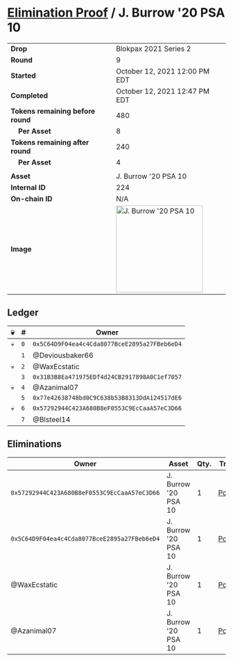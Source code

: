 # [Elimination Proof](./readme.md) / J. Burrow &#039;20 PSA 10

|||
|---|---|
| **Drop** | Blokpax 2021 Series 2 |
| **Round** | 9 |
| **Started** | October 12, 2021 12:00 PM EDT |
| **Completed** | October 12, 2021 12:47 PM EDT |
| **Tokens remaining before round** | 480 |
| **&nbsp;&nbsp;&nbsp;&nbsp;Per Asset** | 8 |
| **Tokens remaining after round** | 240 |
| **&nbsp;&nbsp;&nbsp;&nbsp;Per Asset** | 4 |
| | |
| **Asset** | J. Burrow &#039;20 PSA 10 |
| **Internal ID** | 224 |
| **On-chain ID** | N/A |
| **Image** | <img src="https://tcdn.blokpax.com/9484ebfa-635b-456e-a3c0-4ec2fefbd9f1/14fd280b07e611e779086930c4804d7be1b18e34c08b95550e5425e23b55c15c.jpg" height="200" alt="J. Burrow &#039;20 PSA 10" /> |

## Ledger

| 💀 | # | Owner |
| --- | --- | --- |
| 💀 | `0` | `0x5C64D9F04ea4c4Cda8077BceE2895a27FBeb6eD4` |
|  | `1` | @Deviousbaker66 |
| 💀 | `2` | @WaxEcstatic |
|  | `3` | `0x31B3B8Ea471975EDf4d24CB2917898A0C1ef7057` |
| 💀 | `4` | @Azanimal07 |
|  | `5` | `0x77e42638748bd0C9C638b53B8313DdA124517dE6` |
| 💀 | `6` | `0x57292944C423A680B8eF0553C9EcCaaA57eC3D66` |
|  | `7` | @Blsteel14 |


## Eliminations

| Owner | Asset | Qty. | Transaction |
| --- | --- | --- | --- |
| `0x57292944C423A680B8eF0553C9EcCaaA57eC3D66` | J. Burrow '20 PSA 10 | 1 | [Polygonscan](https://polygonscan.com/tx/0x066be49b97499d5a694f731fd4d31a069436d5addd3393c1d57a58171af22c92) |
| `0x5C64D9F04ea4c4Cda8077BceE2895a27FBeb6eD4` | J. Burrow '20 PSA 10 | 1 | [Polygonscan](https://polygonscan.com/tx/0xe80c061e5715f2031bd42f6ab7e020ce5ae707fe66a7665024ab97f157667fe2) |
| @WaxEcstatic | J. Burrow '20 PSA 10 | 1 | [Polygonscan](https://polygonscan.com/tx/0x787fb5068ca1ad613947b69d6793cd22342533ee163286f0f9f5f5e4ff03c499) |
| @Azanimal07 | J. Burrow '20 PSA 10 | 1 | [Polygonscan](https://polygonscan.com/tx/0xfd347478e4dc3c033ba1dca0c5dcc5458ea7e03c1804f95783bc27ac54624dbf) |
